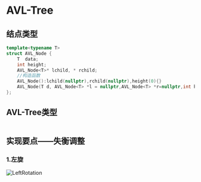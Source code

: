 # AVL-Tree
## 结点类型
```cpp
template<typename T>
struct AVL_Node {
	T  data;
	int height;
	AVL_Node<T>* lchild, * rchild;
	//构造函数
	AVL_Node():lchild(nullptr),rchild(nullptr),height(0){}
	AVL_Node(T d, AVL_Node<T> *l = nullptr,AVL_Node<T> *r=nullptr,int h=0):data(d),lchild(l),rchild(d),height(0){}
};
```
## AVL-Tree类型
```cpp

```

## 实现要点——失衡调整
### 1.左旋
![LeftRotation](https://github.com/tsubaki-san/Data-Structures/blob/master/06.png)
